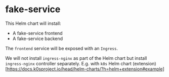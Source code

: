 # fake-service

This Helm chart will install:

- A fake-service frontend
- A fake-service backend

The `frontend` service will be exposed with an `Ingress`.

We will not install `ingress-nginx` as part of the Helm chart but install `ingress-nginx` controller separately. E.g. with `k0s` Helm chart (extension)[https://docs.k0sproject.io/head/helm-charts/?h=helm+extension#example]
